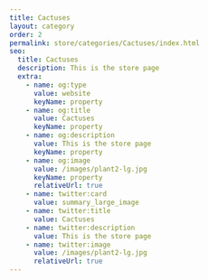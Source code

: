 ```yaml
---
title: Cactuses
layout: category
order: 2
permalink: store/categories/Cactuses/index.html
seo:
  title: Cactuses
  description: This is the store page
  extra:
    - name: og:type
      value: website
      keyName: property
    - name: og:title
      value: Cactuses
      keyName: property
    - name: og:description
      value: This is the store page
      keyName: property
    - name: og:image
      value: /images/plant2-lg.jpg
      keyName: property
      relativeUrl: true
    - name: twitter:card
      value: summary_large_image
    - name: twitter:title
      value: Cactuses
    - name: twitter:description
      value: This is the store page
    - name: twitter:image
      value: /images/plant2-lg.jpg
      relativeUrl: true
---
```

